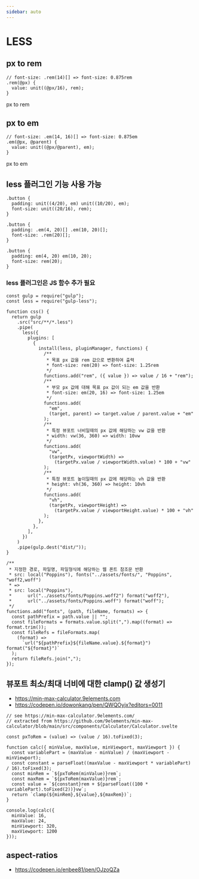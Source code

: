 ```yaml
---
sidebar: auto
---
```

# LESS
## px to rem
```
// font-size: .rem(14)[] => font-size: 0.875rem
.rem(@px) {
  value: unit((@px/16), rem);
}
```
<p class="rem">px to rem</p>

## px to em
```
// font-size: .em(14, 16)[] => font-size: 0.875em
.em(@px, @parent) {
  value: unit((@px/@parent), em);
}
```
<p class="em">px to em</p>

## less 플러그인 기능 사용 가능
```
.button {
  padding: unit((4/20), em) unit((10/20), em);
  font-size: unit((20/16), rem);
}

.button {
  padding: .em(4, 20)[] .em(10, 20)[];
  font-size: .rem(20)[];
}

.button {
  padding: em(4, 20) em(10, 20);
  font-size: rem(20);
}
```

### less 플러그인은 JS 함수 추가 필요
```
const gulp = require("gulp");
const less = require("gulp-less");

function css() {
  return gulp
    .src("src/**/*.less")
    .pipe(
      less({
        plugins: [
          {
            install(less, pluginManager, functions) {
              /**
               * 목표 px 값을 rem 값으로 변환하여 출력
               * font-size: rem(20) => font-size: 1.25rem
               */
              functions.add("rem", ({ value }) => value / 16 + "rem");
              /**
               * 부모 px 값에 대해 목표 px 값이 되는 em 값을 반환
               * font-size: em(20, 16) => font-size: 1.25em
               */
              functions.add(
                "em",
                (target, parent) => target.value / parent.value + "em"
              );
              /**
               * 특정 뷰포트 너비일때의 px 값에 해당하는 vw 값을 반환
               * width: vw(36, 360) => width: 10vw
               */
              functions.add(
                "vw",
                (targetPx, viewportWidth) =>
                  (targetPx.value / viewportWidth.value) * 100 + "vw"
              );
              /**
               * 특정 뷰포트 높이일때의 px 값에 해당하는 vh 값을 반환
               * height: vh(36, 360) => height: 10vh
               */
              functions.add(
                "vh",
                (targetPx, viewportHeight) =>
                  (targetPx.value / viewportHeight.value) * 100 + "vh"
              );
            },
          },
        ],
      })
    )
    .pipe(gulp.dest("dist/"));
}
```

```
/**
 * 지정한 경로, 파일명, 파일형식에 해당하는 웹 폰트 참조문 반환
 * src: local("Poppins"), fonts("../assets/fonts/", "Poppins", "woff2,woff")
 * =>
 * src: local("Poppins"),
 *      url("../assets/fonts/Poppins.woff2") format("woff2"),
 *      url("../assets/fonts/Poppins.woff") format("woff");
 */
functions.add("fonts", (path, fileName, formats) => {
  const pathPrefix = path.value || "";
  const fileFormats = formats.value.split(",").map((format) => format.trim());
  const fileRefs = fileFormats.map(
    (format) =>
      `url("${pathPrefix}${fileName.value}.${format}") format("${format}")`
  );
  return fileRefs.join(",");
});
```

## 뷰포트 최소/최대 너비에 대한 clamp() 값 생성기
* <a href="https://min-max-calculator.9elements.com" target="_blank">https://min-max-calculator.9elements.com</a>
* <a href="https://codepen.io/dowonkang/pen/QWQOyjx?editors=0011" target="_blank">https://codepen.io/dowonkang/pen/QWQOyjx?editors=0011</a>
```
// see https://min-max-calculator.9elements.com/
// extracted from https://github.com/9elements/min-max-calculator/blob/main/src/components/Calculator/Calculator.svelte

const pxToRem = (value) => (value / 16).toFixed(3);

function calc({ minValue, maxValue, minViewport, maxViewport }) {
  const variablePart = (maxValue - minValue) / (maxViewport - minViewport);
  const constant = parseFloat((maxValue - maxViewport * variablePart) / 16).toFixed(3);
  const minRem = `${pxToRem(minValue)}rem`;
  const maxRem = `${pxToRem(maxValue)}rem`;
  const value = `${constant}rem + ${parseFloat((100 * variablePart).toFixed(2))}vw`;
  return `clamp(${minRem},${value},${maxRem})`;
}

console.log(calc({
  minValue: 16,
  maxValue: 24,
  minViewport: 320,
  maxViewport: 1200
}));
```

## aspect-ratios
* <a href="https://codepen.io/enbee81/pen/OJzoQZa" target="_blank">https://codepen.io/enbee81/pen/OJzoQZa</a>

<script>
export default {
  name: 'LESS'
}
</script>

<style lang="less">
.rem(@px) {
  value: unit((@px/16), rem);
}
.em(@px, @parent) {
  value: unit((@px/@parent), em);
}
.rem {
  font-size: .rem(14)[];
}
.em {
  font-size: .em(14, 16)[];
}
</style>